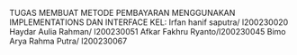 TUGAS MEMBUAT METODE PEMBAYARAN MENGGUNAKAN IMPLEMENTATIONS DAN INTERFACE
KEL: Irfan hanif saputra/ l200230020
     Haydar Aulia Rahman/ l200230051
     Afkar Fakhru Ryanto/l200230045
     Bimo Arya Rahma Putra/ l200230067
